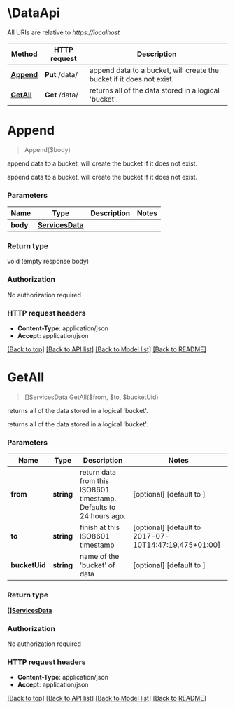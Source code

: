 # \DataApi

All URIs are relative to *https://localhost*

Method | HTTP request | Description
------------- | ------------- | -------------
[**Append**](DataApi.md#Append) | **Put** /data/ | append data to a bucket, will create the bucket if it does not exist.
[**GetAll**](DataApi.md#GetAll) | **Get** /data/ | returns all of the data stored in a logical &#39;bucket&#39;.


# **Append**
> Append($body)

append data to a bucket, will create the bucket if it does not exist.

append data to a bucket, will create the bucket if it does not exist.


### Parameters

Name | Type | Description  | Notes
------------- | ------------- | ------------- | -------------
 **body** | [**ServicesData**](ServicesData.md)|  | 

### Return type

void (empty response body)

### Authorization

No authorization required

### HTTP request headers

 - **Content-Type**: application/json
 - **Accept**: application/json

[[Back to top]](#) [[Back to API list]](../README.md#documentation-for-api-endpoints) [[Back to Model list]](../README.md#documentation-for-models) [[Back to README]](../README.md)

# **GetAll**
> []ServicesData GetAll($from, $to, $bucketUid)

returns all of the data stored in a logical 'bucket'.

returns all of the data stored in a logical 'bucket'.


### Parameters

Name | Type | Description  | Notes
------------- | ------------- | ------------- | -------------
 **from** | **string**| return data from this ISO8601 timestamp. Defaults to 24 hours ago. | [optional] [default to ]
 **to** | **string**| finish at this ISO8601 timestamp  | [optional] [default to 2017-07-10T14:47:19.475+01:00]
 **bucketUid** | **string**| name of the &#39;bucket&#39; of data | [optional] [default to ]

### Return type

[**[]ServicesData**](services.Data.md)

### Authorization

No authorization required

### HTTP request headers

 - **Content-Type**: application/json
 - **Accept**: application/json

[[Back to top]](#) [[Back to API list]](../README.md#documentation-for-api-endpoints) [[Back to Model list]](../README.md#documentation-for-models) [[Back to README]](../README.md)

